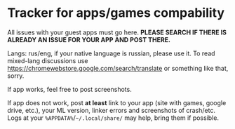 # Tracker for apps/games compability

All issues with your guest apps must go here. **PLEASE SEARCH IF THERE IS ALREADY AN ISSUE FOR YOUR APP AND POST THERE.**

Langs: rus/eng, if your native language is russian, please use it. To read mixed-lang discussions use https://chromewebstore.google.com/search/translate or something like that, sorry.

If app works, feel free to post screenshots.

If app does not work, post **at least** link to your app (site with games, google drive, etc.), your ML version, linker errors and screenshots of crash/etc. Logs at your `%APPDATA%`/`~/.local/share/` may help, bring them if possible.
